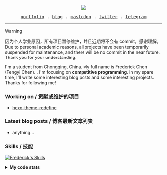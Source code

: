 <div align="center">
  <img src="https://profile-counter.glitch.me/FrederickAsYou/count.svg"/>
  <p align="center">
    <samp>
      <a href="https://fredcss.dev">portfolio</a> .
      <a href="https://www.ohdragonboi.cn">blog</a> .
      <a href="https://elk.zone/fairy.id/@bundragon">mastodon</a> .
      <a href="https://x.com/wczffL_503">twitter</a> .
      <a href="https://t.me/wczffl_503">telegram</a>
    </samp>
  </p>
</div>


---

> [!WARNING]
> 因为个人学业原因，所有项目暂停维护，并且近期将不会有 commit，感谢理解。Due to personal academic reasons, all projects have been temporarily suspended for maintenance, and there will be no commit in the near future. Thank you for your understanding.


I'm a student from Chongqing, China. My full name is Frederick Chen (Fengyi Chen). . I'm focusing on **competitive programming**. In my spare time, I'll write some interesting blog posts and some interesting projects. Thanks for following me!

### Working on / 贡献或维护的项目

 - [hexo-theme-redefine](https://github.com/EvanNotFound/hexo-theme-redefine)

### Latest blog posts / 博客最新文章列表

<!-- BLOG-POST-LIST:START -->
 - anything...
<!-- BLOG-POST-LIST:END -->

### Skills / 技能

[![Frederick's Skills](https://skillicons.dev/icons?&i=apple,astro,bash,cpp,cloudflare,codepen,css,discord,docker,dotnet,figma,git,github,githubactions,html,js,latex,md,mastodon,mongodb,nextjs,nodejs,notion,npm,ps,pnpm,postgres,powershell,pycharm,py,react,svg,twitter,ts,ubuntu,vercel,vite,vscode,workers,yarn)](https://github.com/ToothlessHaveBun)

<details>

<summary><b>My code stats</b></summary>

<!--START_SECTION:waka-->

<!--END_SECTION:waka-->

<div align="center">
  <img src="https://github-readme-stats.vercel.app/api?username=ToothlessHaveBun&theme=codeSTACKr" width="300px" title="Github Stats" />
  <img src="https://github-readme-stats.vercel.app/api/top-langs/?username=ToothlessHaveBun&layout=compact&theme=codeSTACKr" width="237px" title="Github Stats" />
  <br>
  <img src="https://github-profile-trophy.vercel.app/?username=ToothlessHaveBun&theme=juicyfresh&column=6&margin-w=15&margin-h=15&no-frame=true" title="Github Stats" />
</div>

</details>
